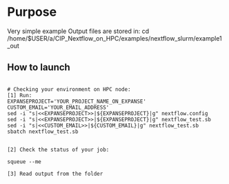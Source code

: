 # Purpose

Very simple example
Output files are stored in:  cd /home/$USER/a/CIP_Nextflow_on_HPC/examples/nextflow_slurm/example1_out


## How to launch 

```

# Checking your environment on HPC node:
[1] Run:
EXPANSEPROJECT='YOUR_PROJECT_NAME_ON_EXPANSE'
CUSTOM_EMAIL='YOUR_EMAIL_ADDRESS'
sed -i "s|<<EXPANSEPROJECT>>|${EXPANSEPROJECT}|g" nextflow.config 
sed -i "s|<<EXPANSEPROJECT>>|${EXPANSEPROJECT}|g" nextflow_test.sb 
sed -i "s|<<CUSTOM_EMAIL>>|${CUSTOM_EMAIL}|g" nextflow_test.sb 
sbatch nextflow_test.sb 


[2] Check the status of your job:

squeue --me

[3] Read output from the folder


```
